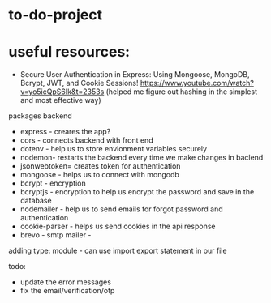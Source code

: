 # to-do-project



# useful resources: 
- Secure User Authentication in Express: Using Mongoose, MongoDB, Bcrypt, JWT, and Cookie Sessions! https://www.youtube.com/watch?v=yo5icQpS6Ik&t=2353s 
(helped me figure out hashing in the simplest and most effective way)


packages
 backend
 - express - creares the app? 
 - cors - connects backend with front end 
 - dotenv - help us to store envionment variables securely 
 - nodemon- restarts the backend every time we make changes in baclend 
 - jsonwebtoken= creates token for authentication
 - mongoose - helps us to connect with mongodb 
 - bcrypt - encryption 
 - bcryptjs - encryption to help us encrypt the password and save in the database 
 - nodemailer - help us to send emails for forgot password and authentication
 - cookie-parser - helps us send cookies in the api response 
 - brevo - smtp mailer - 

 adding type: module - can use import export statement in our file

todo: 
- update the error messages 
- fix the email/verification/otp 

